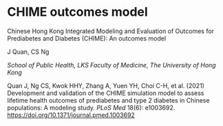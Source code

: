 # CHIME outcomes model
Chinese Hong Kong Integrated Modeling and Evaluation of Outcomes for Prediabetes and Diabetes (CHIME): An outcomes model


J Quan, CS Ng

*School of Public Health, LKS Faculty of Medicine, The University of Hong Kong*


Quan J, Ng CS, Kwok HHY, Zhang A, Yuen YH, Choi C-H, et al. (2021) Development and validation of the CHIME simulation model to assess lifetime health outcomes of prediabetes and type 2 diabetes in Chinese populations: A modeling study. *PLoS Med* 18(6): e1003692. https://doi.org/10.1371/journal.pmed.1003692
